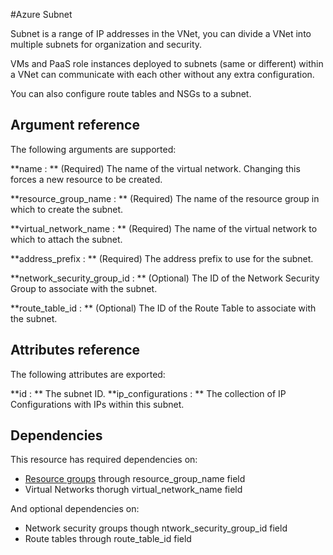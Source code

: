 #Azure Subnet

Subnet is a range of IP addresses in the VNet, you can divide a VNet into multiple subnets for organization and security. 

VMs and PaaS role instances deployed to subnets (same or different) within a VNet can communicate with each other without any extra configuration. 

You can also configure route tables and NSGs to a subnet.

## Argument reference


The following arguments are supported:

**name : ** (Required) The name of the virtual network. Changing this forces a new resource to be created.

**resource_group_name : ** (Required) The name of the resource group in which to create the subnet.

**virtual_network_name : ** (Required) The name of the virtual network to which to attach the subnet.

**address_prefix : ** (Required) The address prefix to use for the subnet.

**network_security_group_id : ** (Optional) The ID of the Network Security Group to associate with the subnet.

**route_table_id : ** (Optional) The ID of the Route Table to associate with the subnet.


## Attributes reference

The following attributes are exported:

**id : ** The subnet ID.
**ip_configurations : ** The collection of IP Configurations with IPs within this subnet.

## Dependencies

This resource has required dependencies on:

- [Resource groups](../resourcegroup/) through resource_group_name field
- Virtual Networks thorugh virtual_network_name field

And optional dependencies on:

- Network security groups though ntwork_security_group_id field
- Route tables through route_table_id field


